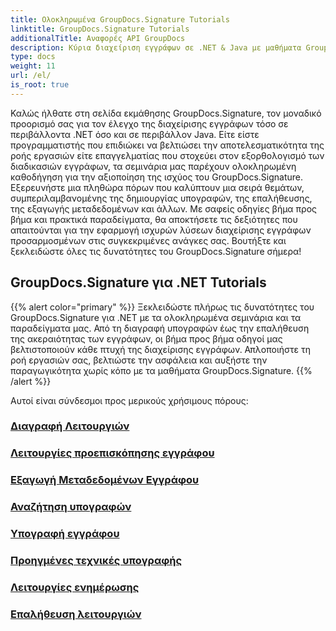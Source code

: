 ```yaml
---
title: Ολοκληρωμένα GroupDocs.Signature Tutorials
linktitle: GroupDocs.Signature Tutorials
additionalTitle: Αναφορές API GroupDocs
description: Κύρια διαχείριση εγγράφων σε .NET & Java με μαθήματα GroupDocs.Signature. Δημιουργήστε, επαληθεύστε, εξάγετε μεταδεδομένα και πολλά άλλα. Βουτήξτε για απρόσκοπτη ροή εργασίας!
type: docs
weight: 11
url: /el/
is_root: true
---
```


Καλώς ήλθατε στη σελίδα εκμάθησης GroupDocs.Signature, τον μοναδικό προορισμό σας για τον έλεγχο της διαχείρισης εγγράφων τόσο σε περιβάλλοντα .NET όσο και σε περιβάλλον Java. Είτε είστε προγραμματιστής που επιδιώκει να βελτιώσει την αποτελεσματικότητα της ροής εργασιών είτε επαγγελματίας που στοχεύει στον εξορθολογισμό των διαδικασιών εγγράφων, τα σεμινάρια μας παρέχουν ολοκληρωμένη καθοδήγηση για την αξιοποίηση της ισχύος του GroupDocs.Signature. Εξερευνήστε μια πληθώρα πόρων που καλύπτουν μια σειρά θεμάτων, συμπεριλαμβανομένης της δημιουργίας υπογραφών, της επαλήθευσης, της εξαγωγής μεταδεδομένων και άλλων. Με σαφείς οδηγίες βήμα προς βήμα και πρακτικά παραδείγματα, θα αποκτήσετε τις δεξιότητες που απαιτούνται για την εφαρμογή ισχυρών λύσεων διαχείρισης εγγράφων προσαρμοσμένων στις συγκεκριμένες ανάγκες σας. Βουτήξτε και ξεκλειδώστε όλες τις δυνατότητες του GroupDocs.Signature σήμερα!
## GroupDocs.Signature για .NET Tutorials
{{% alert color="primary" %}}
Ξεκλειδώστε πλήρως τις δυνατότητες του GroupDocs.Signature για .NET με τα ολοκληρωμένα σεμινάρια και τα παραδείγματα μας. Από τη διαγραφή υπογραφών έως την επαλήθευση της ακεραιότητας των εγγράφων, οι βήμα προς βήμα οδηγοί μας βελτιστοποιούν κάθε πτυχή της διαχείρισης εγγράφων. Απλοποιήστε τη ροή εργασιών σας, βελτιώστε την ασφάλεια και αυξήστε την παραγωγικότητα χωρίς κόπο με τα μαθήματα GroupDocs.Signature.
{{% /alert %}}

Αυτοί είναι σύνδεσμοι προς μερικούς χρήσιμους πόρους:
 
### [Διαγραφή Λειτουργιών](./net/delete-operations/)
### [Λειτουργίες προεπισκόπησης εγγράφου](./net/document-preview-operations/)
### [Εξαγωγή Μεταδεδομένων Εγγράφου](./net/document-metadata-extraction/)
### [Αναζήτηση υπογραφών](./net/signature-searching/)
### [Υπογραφή εγγράφου](./net/document-signing/)
### [Προηγμένες τεχνικές υπογραφής](./net/advanced-signature-techniques/)
### [Λειτουργίες ενημέρωσης](./net/update-operations/)
### [Επαλήθευση λειτουργιών](./net/verify-operations/)



